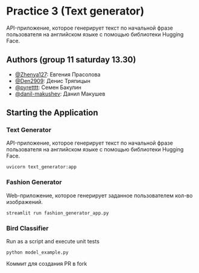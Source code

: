 # Practice 3 (Text generator)

API-приложение, которое генерирует текст по начальной фразе пользователя на английском языке с помощью библиотеки Hugging Face.

## Authors (group 11 saturday 13.30)

-   [@Zhenya127](https://github.com/Zhenya127): Евгения Прасолова
-   [@Den2909](https://github.com/Den2909): Денис Тряпицын
-   [@pyretttt](https://github.com/pyretttt): Семен Бакулин
-   [@danil-makushev](https://github.com/danil-makushev): Данил Макушев

## Starting the Application

### Text Generator

API-приложение, которое генерирует текст по начальной фразе пользователя на английском языке с помощью библиотеки Hugging Face.

`uvicorn text_generator:app`

### Fashion Generator

Web-приложение, которое генерирует заданное пользователем кол-во изображений.

`streamlit run fashion_generator_app.py`

### Bird Classifier

Run as a script and execute unit tests

`python model_example.py`

Коммит для создания PR в fork